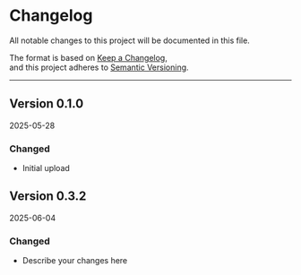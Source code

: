 # Changelog

All notable changes to this project will be documented in this file.

The format is based on [Keep a Changelog](https://keepachangelog.com/en/1.0.0/),  
and this project adheres to [Semantic Versioning](https://semver.org/).

---

## Version 0.1.0 
2025-05-28
### Changed
- Initial upload


## Version 0.3.2 
2025-06-04
### Changed
- Describe your changes here
